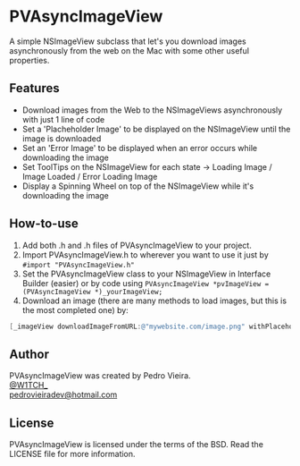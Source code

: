 PVAsyncImageView
================
A simple NSImageView subclass that let's you download images asynchronously from the web on the Mac with some other useful properties.

Features
----------------
* Download images from the Web to the NSImageViews asynchronously with just 1 line of code
* Set a 'Placheholder Image' to be displayed on the NSImageView until the image is downloaded
* Set an 'Error Image' to be displayed when an error occurs while downloading the image
* Set ToolTips on the NSImageView for each state -> Loading Image / Image Loaded / Error Loading Image
* Display a Spinning Wheel on top of the NSImageView while it's downloading the image

How-to-use
----------
1.  Add both .h and .h files of PVAsyncImageView to your project.
2.  Import PVAsyncImageView.h to wherever you want to use it just by `#import "PVAsyncImageView.h"`
3.  Set the PVAsyncImageView class to your NSImageView in Interface Builder (easier) or by code using `PVAsyncImageView *pvImageView = (PVAsyncImageView *)_yourImageView;`
4.  Download an image (there are many methods to load images, but this is the most completed one) by:

``` objective-c
[_imageView downloadImageFromURL:@"mywebsite.com/image.png" withPlaceholderImage:[NSImage imageNamed:@"loading_IMG"] errorImage:[NSImage imageNamed:@"error_IMG"] andDisplaySpinningWheel:YES];
```



Author
----------------
PVAsyncImageView was created by Pedro Vieira.<br>
[@W1TCH_](https://twitter.com/W1TCH_)  
<a href="mailto:pedrovieiradev@hotmail.com?Subject=PVAsyncImageView">pedrovieiradev@hotmail.com</a>

License
----------------
PVAsyncImageView is licensed under the terms of the BSD. Read the LICENSE file for more information.
